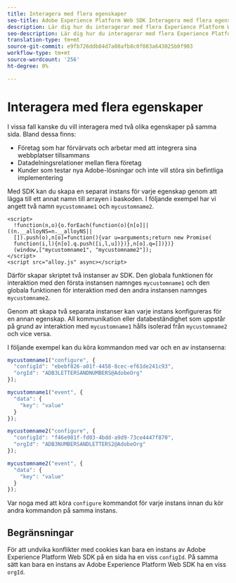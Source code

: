 ```yaml
---
title: Interagera med flera egenskaper
seo-title: Adobe Experience Platform Web SDK Interagera med flera egenskaper
description: Lär dig hur du interagerar med flera Experience Platform Web SDK-egenskaper
seo-description: Lär dig hur du interagerar med flera Experience Platform Web SDK-egenskaper
translation-type: tm+mt
source-git-commit: e9fb726ddb84d7a08afb8c0f083a643025b0f903
workflow-type: tm+mt
source-wordcount: '256'
ht-degree: 0%

---
```



# Interagera med flera egenskaper

I vissa fall kanske du vill interagera med två olika egenskaper på samma sida. Bland dessa finns:

* Företag som har förvärvats och arbetar med att integrera sina webbplatser tillsammans
* Datadelningsrelationer mellan flera företag
* Kunder som testar nya Adobe-lösningar och inte vill störa sin befintliga implementering

Med SDK kan du skapa en separat instans för varje egenskap genom att lägga till ett annat namn till arrayen i baskoden. I följande exempel har vi angett två namn `mycustomname1` och `mycustomname2`.

```markup
<script>
  !function(n,o){o.forEach(function(o){n[o]||((n.__alloyNS=n.__alloyNS||
  []).push(o),n[o]=function(){var u=arguments;return new Promise(
  function(i,l){n[o].q.push([i,l,u])})},n[o].q=[])})}
  (window,["mycustomname1", "mycustomname2"]);
</script>
<script src="alloy.js" async></script>
```

Därför skapar skriptet två instanser av SDK. Den globala funktionen för interaktion med den första instansen namnges `mycustomname1` och den globala funktionen för interaktion med den andra instansen namnges `mycustomname2`.

Genom att skapa två separata instanser kan varje instans konfigureras för en annan egenskap. All kommunikation eller databeständighet som uppstår på grund av interaktion med `mycustomname1` hålls isolerad från `mycustomname2` och vice versa.

I följande exempel kan du köra kommandon med var och en av instanserna:

```javascript
mycustomname1("configure", {
  "configId": "ebebf826-a01f-4458-8cec-ef61de241c93",
  "orgId": "ADB3LETTERSANDNUMBERS@AdobeOrg"
});

mycustomname1("event", {
  "data": {
    "key": "value"
  }
});

mycustomname2("configure", {
  "configId": "f46e981f-fd03-4bdd-a9d9-73ce4447f870",
  "orgId": "ADB3NUMBERSANDLETTERS2@AdobeOrg"
});

mycustomname2("event", {
  "data": {
    "key": "value"
  }
});
```

Var noga med att köra `configure` kommandot för varje instans innan du kör andra kommandon på samma instans.

## Begränsningar

För att undvika konflikter med cookies kan bara en instans av Adobe Experience Platform Web SDK på en sida ha en viss `configId`.  På samma sätt kan bara en instans av Adobe Experience Platform Web SDK ha en viss `orgId`.
